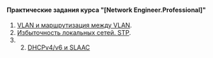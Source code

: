 #### Практические задания курса "[Network Engineer.Professional]"

1. [VLAN и маршрутизация между VLAN](task1/).
2. [Избыточность локальных сетей. STP](task2/).
3. 2. [DHCPv4/v6 и SLAAC](task3/)